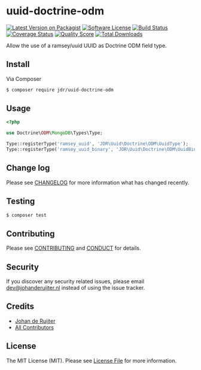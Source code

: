 # uuid-doctrine-odm

[![Latest Version on Packagist][ico-version]][link-packagist]
[![Software License][ico-license]](LICENSE.md)
[![Build Status][ico-travis]][link-travis]
[![Coverage Status][ico-scrutinizer]][link-scrutinizer]
[![Quality Score][ico-code-quality]][link-code-quality]
[![Total Downloads][ico-downloads]][link-downloads]

Allow the use of a ramsey/uuid UUID as Doctrine ODM field type.

## Install

Via Composer

``` bash
$ composer require jdr/uuid-doctrine-odm
```

## Usage

``` php
<?php

use Doctrine\ODM\MongoDB\Types\Type;

Type::registerType('ramsey_uuid', 'JDR\Uuid\Doctrine\ODM\UuidType');
Type::registerType('ramsey_uuid_binary', 'JDR\Uuid\Doctrine\ODM\UuidBinaryType');

```

## Change log

Please see [CHANGELOG](CHANGELOG.md) for more information what has changed recently.

## Testing

``` bash
$ composer test
```

## Contributing

Please see [CONTRIBUTING](CONTRIBUTING.md) and [CONDUCT](CONDUCT.md) for details.

## Security

If you discover any security related issues, please email dev@johanderuijter.nl instead of using the issue tracker.

## Credits

- [Johan de Ruijter][link-author]
- [All Contributors][link-contributors]

## License

The MIT License (MIT). Please see [License File](LICENSE.md) for more information.

[ico-version]: https://img.shields.io/packagist/v/jdr/uuid-doctrine-odm.svg?style=flat-square
[ico-license]: https://img.shields.io/badge/license-MIT-brightgreen.svg?style=flat-square
[ico-travis]: https://img.shields.io/travis/johanderuijter/uuid-doctrine-odm/master.svg?style=flat-square
[ico-scrutinizer]: https://img.shields.io/scrutinizer/coverage/g/johanderuijter/uuid-doctrine-odm.svg?style=flat-square
[ico-code-quality]: https://img.shields.io/scrutinizer/g/johanderuijter/uuid-doctrine-odm.svg?style=flat-square
[ico-downloads]: https://img.shields.io/packagist/dt/jdr/uuid-doctrine-odm.svg?style=flat-square

[link-packagist]: https://packagist.org/packages/jdr/uuid-doctrine-odm
[link-travis]: https://travis-ci.org/johanderuijter/uuid-doctrine-odm
[link-scrutinizer]: https://scrutinizer-ci.com/g/johanderuijter/uuid-doctrine-odm/code-structure
[link-code-quality]: https://scrutinizer-ci.com/g/johanderuijter/uuid-doctrine-odm
[link-downloads]: https://packagist.org/packages/jdr/uuid-doctrine-odm
[link-author]: https://github.com/johanderuijter
[link-contributors]: ../../contributors
